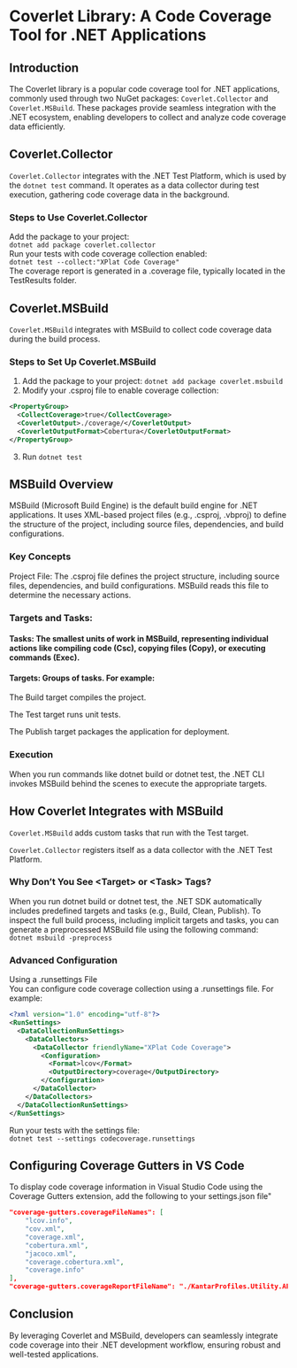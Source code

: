 # Coverlet Library: A Code Coverage Tool for .NET Applications
## Introduction
The Coverlet library is a popular code coverage tool for .NET applications, commonly used through two NuGet packages: `Coverlet.Collector` and `Coverlet.MSBuild`. These packages provide seamless integration with the .NET ecosystem, enabling developers to collect and analyze code coverage data efficiently.

## Coverlet.Collector
`Coverlet.Collector` integrates with the .NET Test Platform, which is used by the `dotnet test` command. It operates as a data collector during test execution, gathering code coverage data in the background.

### Steps to Use Coverlet.Collector  
Add the package to your project:  
`dotnet add package coverlet.collector`  
Run your tests with code coverage collection enabled:  
`dotnet test --collect:"XPlat Code Coverage"`  
The coverage report is generated in a .coverage file, typically located in the TestResults folder.

## Coverlet.MSBuild
`Coverlet.MSBuild` integrates with MSBuild to collect code coverage data during the build process.

### Steps to Set Up Coverlet.MSBuild
1. Add the package to your project:
   `dotnet add package coverlet.msbuild`
2. Modify your .csproj file to enable coverage collection:
  
```xml
<PropertyGroup>
  <CollectCoverage>true</CollectCoverage>
  <CoverletOutput>./coverage/</CoverletOutput>
  <CoverletOutputFormat>Cobertura</CoverletOutputFormat>
</PropertyGroup>
```
3. Run `dotnet test`  

## MSBuild Overview
MSBuild (Microsoft Build Engine) is the default build engine for .NET applications. It uses XML-based project files (e.g., .csproj, .vbproj) to define the structure of the project, including source files, dependencies, and build configurations.

### Key Concepts
Project File: The .csproj file defines the project structure, including source files, dependencies, and build configurations. MSBuild reads this file to determine the necessary actions.

### Targets and Tasks:

#### Tasks: The smallest units of work in MSBuild, representing individual actions like compiling code (Csc), copying files (Copy), or executing commands (Exec).

#### Targets: Groups of tasks. For example:

The Build target compiles the project.

The Test target runs unit tests.

The Publish target packages the application for deployment.

### Execution
When you run commands like dotnet build or dotnet test, the .NET CLI invokes MSBuild behind the scenes to execute the appropriate targets.

## How Coverlet Integrates with MSBuild
`Coverlet.MSBuild` adds custom tasks that run with the Test target.  

`Coverlet.Collector` registers itself as a data collector with the .NET Test Platform.  

### Why Don’t You See &lt;Target&gt; or &lt;Task&gt; Tags?  
When you run dotnet build or dotnet test, the .NET SDK automatically includes predefined targets and tasks (e.g., Build, Clean, Publish). To inspect the full build process, including implicit targets and tasks, you can generate a preprocessed MSBuild file using the following command:  
`dotnet msbuild -preprocess`  
### Advanced Configuration  
Using a .runsettings File  
You can configure code coverage collection using a .runsettings file. For example:  
```xml
<?xml version="1.0" encoding="utf-8"?>
<RunSettings>
  <DataCollectionRunSettings>
    <DataCollectors>
      <DataCollector friendlyName="XPlat Code Coverage">
        <Configuration>
          <Format>lcov</Format>
          <OutputDirectory>coverage</OutputDirectory>
        </Configuration>
      </DataCollector>
    </DataCollectors>
  </DataCollectionRunSettings>
</RunSettings>
```
Run your tests with the settings file:  
`dotnet test --settings codecoverage.runsettings`  
## Configuring Coverage Gutters in VS Code  
To display code coverage information in Visual Studio Code using the Coverage Gutters extension, add the following to your settings.json file"  
```json
"coverage-gutters.coverageFileNames": [
    "lcov.info",
    "cov.xml",
    "coverage.xml",
    "cobertura.xml",
    "jacoco.xml",
    "coverage.cobertura.xml",
    "coverage.info"
],
"coverage-gutters.coverageReportFileName": "./KantarProfiles.Utility.API.Tests/TestResults/**/{coverage.info,lcov.info,coverage.xml,cobertura.xml}"
```
## Conclusion
By leveraging Coverlet and MSBuild, developers can seamlessly integrate code coverage into their .NET development workflow, ensuring robust and well-tested applications.
